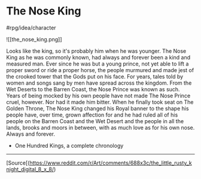 # The Nose King
#rpg/idea/character

![[the_nose_king.png]]

Looks like the king, so it's probably him when he was younger.
The Nose King as he was commonly known, had always and forever been a kind and measured man. Ever since he was but a young prince, not yet able to lift a proper sword or ride a proper horse, the people murmured and made jest of the crooked tower that the Gods put on his face. For years, tales told by women and songs sang by men have spread across the kingdom. From the Wet Deserts to the Barren Coast, the Nose Prince was known as such. Years of being mocked by his own people have not made The Nose Prince cruel, however. Nor had it made him bitter. When he finally took seat on The Golden Throne, The Nose King changed his Royal banner to the shape his people have, over time, grown affection for and he had ruled all of his people on the Barren Coast and the Wet Desert and the people in all the lands, brooks and moors in between, with as much love as for his own nose. Always and forever.
- One Hundred Kings, a complete chronology

---

[Source[(https://www.reddit.com/r/Art/comments/688x3c/the_little_rusty_knight_digital_8_x_8/)
